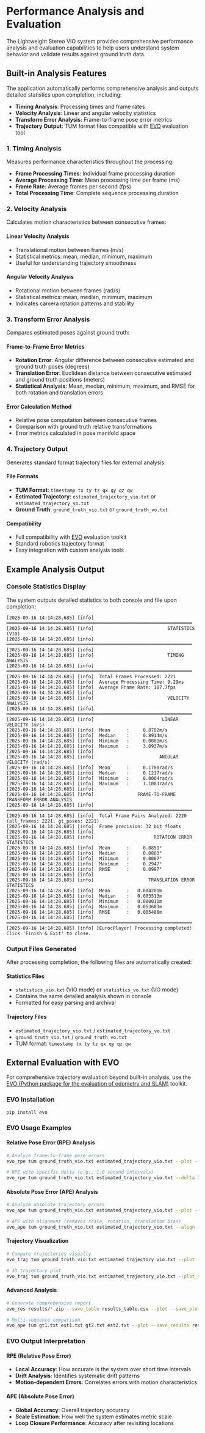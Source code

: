 # Performance Analysis and Evaluation

The Lightweight Stereo VIO system provides comprehensive performance analysis and evaluation capabilities to help users understand system behavior and validate results against ground truth data.

## Built-in Analysis Features

The application automatically performs comprehensive analysis and outputs detailed statistics upon completion, including:

- **Timing Analysis**: Processing times and frame rates
- **Velocity Analysis**: Linear and angular velocity statistics  
- **Transform Error Analysis**: Frame-to-frame pose error metrics
- **Trajectory Output**: TUM format files compatible with [EVO](https://github.com/MichaelGrupp/evo) evaluation tool

### 1. Timing Analysis

Measures performance characteristics throughout the processing:

- **Frame Processing Times**: Individual frame processing duration
- **Average Processing Time**: Mean processing time per frame (ms)
- **Frame Rate**: Average frames per second (fps)
- **Total Processing Time**: Complete sequence processing duration

### 2. Velocity Analysis

Calculates motion characteristics between consecutive frames:

#### Linear Velocity Analysis
- Translational motion between frames (m/s)
- Statistical metrics: mean, median, minimum, maximum
- Useful for understanding trajectory smoothness

#### Angular Velocity Analysis  
- Rotational motion between frames (rad/s)
- Statistical metrics: mean, median, minimum, maximum
- Indicates camera rotation patterns and stability

### 3. Transform Error Analysis

Compares estimated poses against ground truth:

#### Frame-to-Frame Error Metrics
- **Rotation Error**: Angular difference between consecutive estimated and ground truth poses (degrees)
- **Translation Error**: Euclidean distance between consecutive estimated and ground truth positions (meters)
- **Statistical Analysis**: Mean, median, minimum, maximum, and RMSE for both rotation and translation errors

#### Error Calculation Method
- Relative pose computation between consecutive frames
- Comparison with ground truth relative transformations
- Error metrics calculated in pose manifold space

### 4. Trajectory Output

Generates standard format trajectory files for external analysis:

#### File Formats
- **TUM Format**: `timestamp tx ty tz qx qy qz qw`
- **Estimated Trajectory**: `estimated_trajectory_vio.txt` or `estimated_trajectory_vo.txt`
- **Ground Truth**: `ground_truth_vio.txt` or `ground_truth_vo.txt`

#### Compatibility
- Full compatibility with [EVO](https://github.com/MichaelGrupp/evo) evaluation toolkit
- Standard robotics trajectory format
- Easy integration with custom analysis tools

## Example Analysis Output

### Console Statistics Display

The system outputs detailed statistics to both console and file upon completion:

```
[2025-09-16 14:14:28.685] [info] ════════════════════════════════════════════════════════════════════
[2025-09-16 14:14:28.685] [info]                           STATISTICS (VIO)                          
[2025-09-16 14:14:28.685] [info] ════════════════════════════════════════════════════════════════════
[2025-09-16 14:14:28.685] [info] 
[2025-09-16 14:14:28.685] [info]                           TIMING ANALYSIS                           
[2025-09-16 14:14:28.685] [info] ════════════════════════════════════════════════════════════════════
[2025-09-16 14:14:28.685] [info]  Total Frames Processed: 2221
[2025-09-16 14:14:28.685] [info]  Average Processing Time: 9.29ms
[2025-09-16 14:14:28.685] [info]  Average Frame Rate: 107.7fps
[2025-09-16 14:14:28.685] [info] 
[2025-09-16 14:14:28.685] [info]                           VELOCITY ANALYSIS                         
[2025-09-16 14:14:28.685] [info] ════════════════════════════════════════════════════════════════════
[2025-09-16 14:14:28.685] [info]                         LINEAR VELOCITY (m/s)                       
[2025-09-16 14:14:28.685] [info]  Mean      :     0.8702m/s
[2025-09-16 14:14:28.685] [info]  Median    :     0.8914m/s
[2025-09-16 14:14:28.685] [info]  Minimum   :     0.0001m/s
[2025-09-16 14:14:28.685] [info]  Maximum   :     3.0937m/s
[2025-09-16 14:14:28.685] [info] 
[2025-09-16 14:14:28.685] [info]                        ANGULAR VELOCITY (rad/s)                     
[2025-09-16 14:14:28.685] [info]  Mean      :     0.1780rad/s
[2025-09-16 14:14:28.685] [info]  Median    :     0.1217rad/s
[2025-09-16 14:14:28.685] [info]  Minimum   :     0.0004rad/s
[2025-09-16 14:14:28.685] [info]  Maximum   :     1.1003rad/s
[2025-09-16 14:14:28.685] [info] 
[2025-09-16 14:14:28.685] [info]                FRAME-TO-FRAME TRANSFORM ERROR ANALYSIS              
[2025-09-16 14:14:28.685] [info] ════════════════════════════════════════════════════════════════════
[2025-09-16 14:14:28.685] [info]  Total Frame Pairs Analyzed: 2220 (all_frames: 2221, gt_poses: 2221)
[2025-09-16 14:14:28.685] [info]  Frame precision: 32 bit floats
[2025-09-16 14:14:28.685] [info] 
[2025-09-16 14:14:28.685] [info]                      ROTATION ERROR STATISTICS                    
[2025-09-16 14:14:28.685] [info]  Mean      :     0.0851°
[2025-09-16 14:14:28.685] [info]  Median    :     0.0803°
[2025-09-16 14:14:28.685] [info]  Minimum   :     0.0007°
[2025-09-16 14:14:28.685] [info]  Maximum   :     0.2947°
[2025-09-16 14:14:28.685] [info]  RMSE      :     0.0997°
[2025-09-16 14:14:28.685] [info] 
[2025-09-16 14:14:28.685] [info]                    TRANSLATION ERROR STATISTICS                   
[2025-09-16 14:14:28.685] [info]  Mean      :   0.004201m
[2025-09-16 14:14:28.685] [info]  Median    :   0.003513m
[2025-09-16 14:14:28.685] [info]  Minimum   :   0.000011m
[2025-09-16 14:14:28.685] [info]  Maximum   :   0.053683m
[2025-09-16 14:14:28.685] [info]  RMSE      :   0.005488m
[2025-09-16 14:14:28.685] [info] ════════════════════════════════════════════════════════════════════
[2025-09-16 14:14:28.685] [info] [EurocPlayer] Processing completed! Click 'Finish & Exit' to close.
```

### Output Files Generated

After processing completion, the following files are automatically created:

#### Statistics Files
- `statistics_vio.txt` (VIO mode) or `statistics_vo.txt` (VO mode)
- Contains the same detailed analysis shown in console
- Formatted for easy parsing and archival

#### Trajectory Files
- `estimated_trajectory_vio.txt` / `estimated_trajectory_vo.txt`
- `ground_truth_vio.txt` / `ground_truth_vo.txt`
- TUM format: `timestamp tx ty tz qx qy qz qw`

## External Evaluation with EVO

For comprehensive trajectory evaluation beyond built-in analysis, use the [EVO (Python package for the evaluation of odometry and SLAM)](https://github.com/MichaelGrupp/evo) toolkit.

### EVO Installation

```bash
pip install evo
```

### EVO Usage Examples

#### Relative Pose Error (RPE) Analysis
```bash
# Analyze frame-to-frame pose errors
evo_rpe tum ground_truth_vio.txt estimated_trajectory_vio.txt --plot --save_results results/

# RPE with specific delta (e.g., 1.0 second intervals)
evo_rpe tum ground_truth_vio.txt estimated_trajectory_vio.txt --delta 1.0 --plot
```

#### Absolute Pose Error (APE) Analysis
```bash
# Analyze absolute trajectory errors
evo_ape tum ground_truth_vio.txt estimated_trajectory_vio.txt --plot --save_results results/

# APE with alignment (removes scale, rotation, translation bias)
evo_ape tum ground_truth_vio.txt estimated_trajectory_vio.txt --align --plot
```

#### Trajectory Visualization
```bash
# Compare trajectories visually
evo_traj tum ground_truth_vio.txt estimated_trajectory_vio.txt --plot --save_plot trajectory_comparison.pdf

# 3D trajectory plot
evo_traj tum ground_truth_vio.txt estimated_trajectory_vio.txt --plot_mode xyz --save_plot trajectory_3d.pdf
```

#### Advanced Analysis
```bash
# Generate comprehensive report
evo_res results/*.zip --save_table results_table.csv --plot --save_plot results_comparison.pdf

# Multi-sequence comparison
evo_ape tum gt1.txt est1.txt gt2.txt est2.txt --plot --save_results results/
```

### EVO Output Interpretation

#### RPE (Relative Pose Error)
- **Local Accuracy**: How accurate is the system over short time intervals
- **Drift Analysis**: Identifies systematic drift patterns
- **Motion-dependent Errors**: Correlates errors with motion characteristics

#### APE (Absolute Pose Error)  
- **Global Accuracy**: Overall trajectory accuracy
- **Scale Estimation**: How well the system estimates metric scale
- **Loop Closure Performance**: Accuracy after revisiting locations
